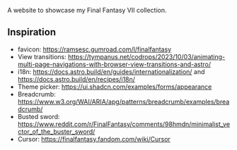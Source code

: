 A website to showcase my Final Fantasy VII collection.

## Inspiration

- favicon: https://ramsesc.gumroad.com/l/finalfantasy
- View transitions: https://tympanus.net/codrops/2023/10/03/animating-multi-page-navigations-with-browser-view-transitions-and-astro/
- i18n: https://docs.astro.build/en/guides/internationalization/ and https://docs.astro.build/en/recipes/i18n/
- Theme picker: https://ui.shadcn.com/examples/forms/appearance
- Breadcrumb: https://www.w3.org/WAI/ARIA/apg/patterns/breadcrumb/examples/breadcrumb/
- Busted sword: https://www.reddit.com/r/FinalFantasy/comments/98hmdn/minimalist_vector_of_the_buster_sword/
- Cursor: https://finalfantasy.fandom.com/wiki/Cursor
